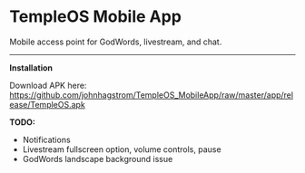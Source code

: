 # TempleOS Mobile App

Mobile access point for GodWords, livestream, and chat.

---

**Installation**

Download APK here: https://github.com/johnhagstrom/TempleOS_MobileApp/raw/master/app/release/TempleOS.apk

**TODO:**
- Notifications
- Livestream fullscreen option, volume controls, pause
- GodWords landscape background issue



